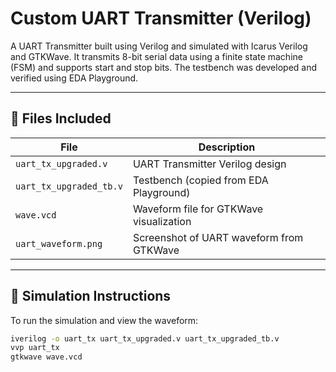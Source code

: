 # Custom UART Transmitter (Verilog)

A UART Transmitter built using Verilog and simulated with Icarus Verilog and GTKWave. It transmits 8-bit serial data using a finite state machine (FSM) and supports start and stop bits. The testbench was developed and verified using EDA Playground.

---

## 📄 Files Included

| File                     | Description                              |
|--------------------------|------------------------------------------|
| `uart_tx_upgraded.v`     | UART Transmitter Verilog design          |
| `uart_tx_upgraded_tb.v`  | Testbench (copied from EDA Playground)   |
| `wave.vcd`               | Waveform file for GTKWave visualization  |
| `uart_waveform.png`      | Screenshot of UART waveform from GTKWave |

---

## 🧪 Simulation Instructions

To run the simulation and view the waveform:

```bash
iverilog -o uart_tx uart_tx_upgraded.v uart_tx_upgraded_tb.v
vvp uart_tx
gtkwave wave.vcd

